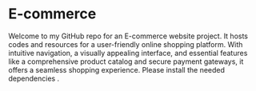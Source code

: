# E-commerce
Welcome to my GitHub repo for an E-commerce website project. It hosts codes and resources for a user-friendly online shopping platform. With intuitive navigation, a visually appealing interface, and essential features like a comprehensive product catalog and secure payment gateways, it offers a seamless shopping experience.
Please install the needed dependencies .
